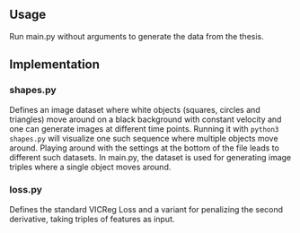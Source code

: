 ## Usage
Run main.py without arguments to generate the data from the thesis.

## Implementation
### shapes.py
Defines an image dataset where white objects (squares, circles and triangles) move around on a black background with constant velocity and one can generate images at different time points. Running it with ```python3 shapes.py``` will visualize one such sequence where multiple objects move around. Playing around with the settings at the bottom of the file leads to different such datasets. In main.py, the dataset is used for generating image triples where a single object moves around.

### loss.py
Defines the standard VICReg Loss and a variant for penalizing the second derivative, taking triples of features as input.
